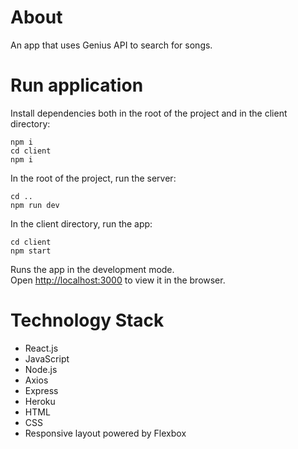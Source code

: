 # About

An app that uses Genius API to search for songs. 

# Run application

Install dependencies both in the root of the project and in the client directory:

```shell
npm i
cd client 
npm i
```

In the root of the project, run the server:

```shell
cd ..
npm run dev
```

In the client directory, run the app:

```shell
cd client 
npm start
```

Runs the app in the development mode.\
Open [http://localhost:3000](http://localhost:3000) to view it in the browser.

# Technology Stack

- React.js
- JavaScript
- Node.js
- Axios
- Express
- Heroku
- HTML
- CSS
- Responsive layout powered by Flexbox